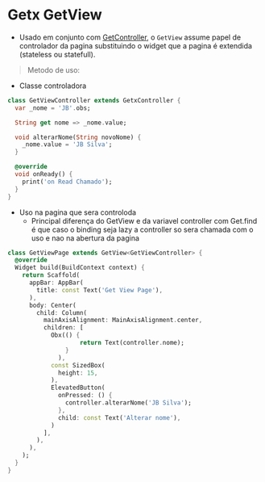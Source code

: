 # Getx GetView
- Usado em conjunto com [GetController](../GerenciamentoDeEstado/getx_controller.md), o ```GetView``` assume papel de controlador da pagina substituindo o widget que a pagina é extendida (stateless ou statefull).
> Metodo de uso:
- Classe controladora
```dart
class GetViewController extends GetxController {
  var _nome = 'JB'.obs;

  String get nome => _nome.value;

  void alterarNome(String novoNome) {
    _nome.value = 'JB Silva';
  }

  @override
  void onReady() {
    print('on Read Chamado');
  }
}
```
- Uso na pagina que sera controloda
  - Principal diferença do GetView e da variavel controller com Get.find é que caso o binding seja lazy a controller so sera chamada com o uso e nao na abertura da pagina
```dart
class GetViewPage extends GetView<GetViewController> {
  @override
  Widget build(BuildContext context) {
    return Scaffold(
      appBar: AppBar(
        title: const Text('Get View Page'),
      ),
      body: Center(
        child: Column(
          mainAxisAlignment: MainAxisAlignment.center,
          children: [
            Obx(() { 
                    return Text(controller.nome);
                }
              ),
            const SizedBox(
              height: 15,
            ),
            ElevatedButton(
              onPressed: () {
                controller.alterarNome('JB Silva');
              },
              child: const Text('Alterar nome'),
            )
          ],
        ),
      ),
    );
  }
}
```
